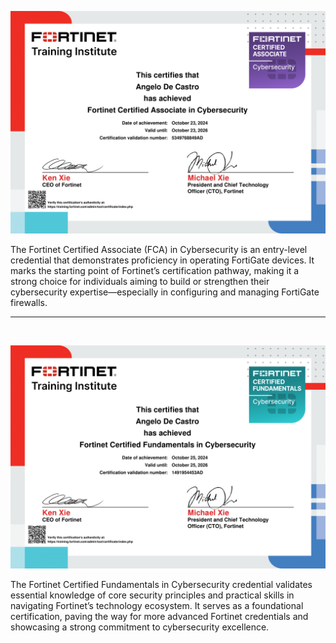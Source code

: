 


<p
 align="center">
  <img src="../../Certimg/FortinetCertifiedAssociate.png" alt="Fortinet Certified Associate" width="600"/>
</p>

<p
 style="text-align: left;">
The Fortinet Certified Associate (FCA) in Cybersecurity is an entry-level credential that demonstrates proficiency in operating FortiGate devices. It marks the starting point of Fortinet’s certification pathway, making it a strong choice for individuals aiming to build or strengthen their cybersecurity expertise—especially in configuring and managing FortiGate firewalls.
</p>

---
<br>





<p align="center">
  <img src="../../Certimg/FortinetFundamentals.png" alt="Fortinet Fundamentals" width="600"/>
</p>

<p
 style="text-align: left;">
The Fortinet Certified Fundamentals in Cybersecurity credential validates essential knowledge of core security principles and practical skills in navigating Fortinet’s technology ecosystem. It serves as a foundational certification, paving the way for more advanced Fortinet credentials and showcasing a strong commitment to cybersecurity excellence.
</p>


<br><br>

















